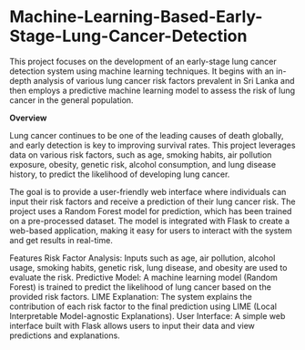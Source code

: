 # Machine-Learning-Based-Early-Stage-Lung-Cancer-Detection

This project focuses on the development of an early-stage lung cancer detection system using machine learning techniques. It begins with an in-depth analysis of various lung cancer risk factors prevalent in Sri Lanka and then employs a predictive machine learning model to assess the risk of lung cancer in the general population.

**Overview**

Lung cancer continues to be one of the leading causes of death globally, and early detection is key to improving survival rates. This project leverages data on various risk factors, such as age, smoking habits, air pollution exposure, obesity, genetic risk, alcohol consumption, and lung disease history, to predict the likelihood of developing lung cancer.

The goal is to provide a user-friendly web interface where individuals can input their risk factors and receive a prediction of their lung cancer risk. The project uses a Random Forest model for prediction, which has been trained on a pre-processed dataset. The model is integrated with Flask to create a web-based application, making it easy for users to interact with the system and get results in real-time.

Features
Risk Factor Analysis: Inputs such as age, air pollution, alcohol usage, smoking habits, genetic risk, lung disease, and obesity are used to evaluate the risk.
Predictive Model: A machine learning model (Random Forest) is trained to predict the likelihood of lung cancer based on the provided risk factors.
LIME Explanation: The system explains the contribution of each risk factor to the final prediction using LIME (Local Interpretable Model-agnostic Explanations).
User Interface: A simple web interface built with Flask allows users to input their data and view predictions and explanations.
